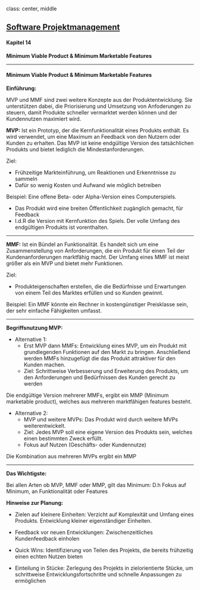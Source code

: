 class: center, middle

## [Software Projektmanagement](index.html)

#### Kapitel 14
**Minimum Viable Product & Minimum Marketable Features**

---
#### Minimum Viable Product & Minimum Marketable Features

**Einführung:**

MVP und MMF sind zwei weitere Konzepte aus der Produktentwicklung. Sie unterstützen dabei, die Priorisierung und Umsetzung von Anfoderungen zu steuern, damit Produkte schneller vermarktet werden können und der Kundennutzen maximiert wird.

**MVP:**
Ist ein Prototyp, der die Kernfunktionalität eines Produkts enthält. Es wird verwendet, um eine Maximum an Feedback von den Nutzern oder Kunden zu erhalten.
Das MVP ist keine endgültige Version des tatsächlichen Produkts und bietet lediglich die Mindestanforderungen.

Ziel:
- Frühzeitige Markteinführung, um Reaktionen und Erkenntnisse zu sammeln
- Dafür so wenig Kosten und Aufwand wie möglich betreiben

Beispiel:
Eine offene Beta- oder Alpha-Version eines Computerspiels.
- Das Produkt wird eine breiten Öffentlichkeit zugänglich gemacht, für Feedback
- I.d.R die Version mit Kernfunktion des Spiels. Der volle Umfang des endgültigen Produkts ist vorenthalten.

---

**MMF:**
Ist ein Bündel an Funktionalität. Es handelt sich um eine Zusammenstellung von Anforderungen, die ein Produkt für einen Teil der Kundenanforderungen marktfähig macht.
Der Umfang eines MMF ist meist größer als ein MVP und bietet mehr Funktionen.

Ziel:
- Produkteigenschaften erstellen, die die Bedürfnisse und Erwartungen von einem Teil des Marktes erfüllen und so Kunden gewinnt.

Beispiel:
Ein MMF könnte ein Rechner in kostengünstiger Preisklasse sein, der sehr einfache Fähigkeiten umfasst.

---

**Begriffsnutzung MVP:**

- Alternative 1:
    - Erst MVP dann MMFs: Entwicklung eines MVP, um ein Produkt mit grundlegenden Funktionen auf den Markt zu bringen. Anschließend werden MMFs hinzugefügt die das Produkt attraktiver für den Kunden machen.
    - Ziel: Schrittweise Verbesserung und Erweiterung des Produkts, um den Anforderungen und Bedürfnissen des Kunden gerecht zu werden

Die endgültige Version mehrerer MMFs, ergibt ein MMP (Minimum marketable product), welches aus mehreren marktfähigen features besteht.

- Alternative 2:
  - MVP und weitere MVPs: Das Produkt wird durch weitere MVPs weiterentwickelt.
  - Ziel: Jedes MVP soll eine eigene Version des Produkts sein, welches einen bestimmten Zweck erfüllt. 
  - Fokus auf Nutzen (Geschäfts- oder Kundennutze)

Die Kombination aus mehreren MVPs ergibt ein MMP

---

**Das Wichtigste:**

Bei allen Arten ob MVP, MMF oder MMP, gilt das Minimum:
D.h Fokus auf Minimum, an Funktionalität oder Features

**Hinweise zur Planung:**

- Zielen auf kleinere Einheiten: Verzicht auf Komplexität und Umfang eines Produkts. Entwicklung kleiner eigenständiger Einheiten.

- Feedback vor neuen Entwicklungen: Zwischenzeitliches Kundenfeedback einholen

- Quick Wins: Identifizierung von Teilen des Projekts, die bereits frühzeitig einen echten Nutzen bieten

- Einteilung in Stücke: Zerlegung des Projekts in zielorientierte Stücke, um schrittweise Entwicklungsfortschritte und schnelle Anpassungen zu ermöglichen

